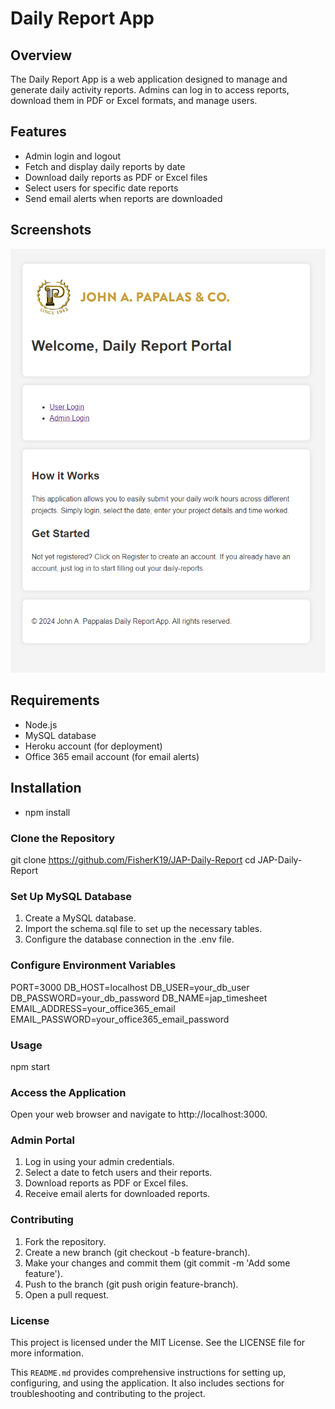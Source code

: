 # Daily Report App

## Overview
The Daily Report App is a web application designed to manage and generate daily activity reports. Admins can log in to access reports, download them in PDF or Excel formats, and manage users.

## Features
- Admin login and logout
- Fetch and display daily reports by date
- Download daily reports as PDF or Excel files
- Select users for specific date reports
- Send email alerts when reports are downloaded

## Screenshots
![Main Page](assets/images/main-page.png)

## Requirements
- Node.js
- MySQL database
- Heroku account (for deployment)
- Office 365 email account (for email alerts)

## Installation
- npm install

### Clone the Repository
git clone https://github.com/FisherK19/JAP-Daily-Report
cd JAP-Daily-Report

### Set Up MySQL Database
1. Create a MySQL database.
2. Import the schema.sql file to set up the necessary tables.
3. Configure the database connection in the .env file.


### Configure Environment Variables
PORT=3000
DB_HOST=localhost
DB_USER=your_db_user
DB_PASSWORD=your_db_password
DB_NAME=jap_timesheet
EMAIL_ADDRESS=your_office365_email
EMAIL_PASSWORD=your_office365_email_password

### Usage
npm start


### Access the Application
Open your web browser and navigate to http://localhost:3000.

### Admin Portal
1. Log in using your admin credentials.
2. Select a date to fetch users and their reports.
3. Download reports as PDF or Excel files.
4. Receive email alerts for downloaded reports.

### Contributing
1. Fork the repository.
2. Create a new branch (git checkout -b feature-branch).
3. Make your changes and commit them (git commit -m 'Add some feature').
4. Push to the branch (git push origin feature-branch).
5. Open a pull request.



### License
This project is licensed under the MIT License. See the LICENSE file for more information.


This `README.md` provides comprehensive instructions for setting up, configuring, and using the application. It also includes sections for troubleshooting and contributing to the project.
